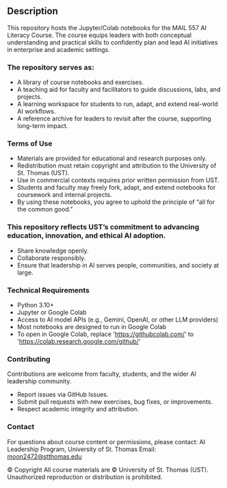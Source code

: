 ## Description
This repository hosts the Jupyter/Colab notebooks for the MAIL 557 AI Literacy Course. The course equips leaders with both conceptual understanding and practical skills to confidently plan and lead AI initiatives in enterprise and academic settings.


### The repository serves as:
- A library of course notebooks and exercises.
- A teaching aid for faculty and facilitators to guide discussions, labs, and projects.
- A learning workspace for students to run, adapt, and extend real-world AI workflows.
- A reference archive for leaders to revisit after the course, supporting long-term impact.


### Terms of Use
- Materials are provided for educational and research purposes only.
- Redistribution must retain copyright and attribution to the University of St. Thomas (UST).
- Use in commercial contexts requires prior written permission from UST.
- Students and faculty may freely fork, adapt, and extend notebooks for coursework and internal projects.
- By using these notebooks, you agree to uphold the principle of “all for the common good.”


### This repository reflects UST’s commitment to advancing education, innovation, and ethical AI adoption.
- Share knowledge openly.
- Collaborate responsibly.
- Ensure that leadership in AI serves people, communities, and society at large.


### Technical Requirements
- Python 3.10+
- Jupyter or Google Colab
- Access to AI model APIs (e.g., Gemini, OpenAI, or other LLM providers)
- Most notebooks are designed to run in Google Colab
- To open in Google Colab, replace 'https://githubcolab.com/' to 'https://colab.research.google.com/github/'


### Contributing
Contributions are welcome from faculty, students, and the wider AI leadership community.
- Report issues via GitHub Issues.
- Submit pull requests with new exercises, bug fixes, or improvements.
- Respect academic integrity and attribution.


### Contact
For questions about course content or permissions, please contact:
AI Leadership Program, University of St. Thomas
Email: moon2472@stthomas.edu

© Copyright
All course materials are © University of St. Thomas (UST).
Unauthorized reproduction or distribution is prohibited.